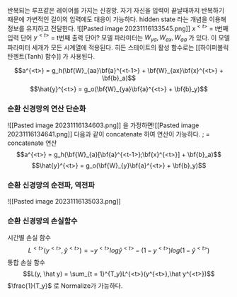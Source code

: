 반복되는 루프같은 레이어를 가지는 신경망.
자기 자신을 입력이 끝날때까지 반복하기 때문에 가변적인 길이의 입력에도 대응이 가능하다.
hidden state 라는 개념을 이용해 정보를 유지하고 전달한다.
![[Pasted image 20231116133545.png]]
$x^{<t>}$ = t번째 입력 단어
$y^{<t>}$ = t번째 출력 단어?
모델 파라미터는 $W_{ya}, W_{ax}, W_{aa}$ 가 있다.
이 모델 파라미터 세개가 모든 시계열에 적용된다.
히든 스테이트의 활성 함수로는 [[하이퍼볼릭 탄젠트(Tanh) 함수]] 가 사용된다.

$$a^{<t>} = g_h(\bf{W}_{aa}\bf{a}^{<t-1>} + \bf{W}_{ax}\bf{x}^{<t>} + \bf{b}_a)$$
$$\hat{y}^{<t>} = g_o(\bf{W}_{ya}\bf{a}^{<t>} + \bf{b}_y)$$
### 순환 신경망의 연산 단순화
![[Pasted image 20231116134603.png]]
을 가정하면![[Pasted image 20231116134641.png]]
다음과 같이 concatenate 하여 연산이 가능하다.
; = concatenate 연산
$$a^{<t>} = g_h(\bf{W}_{a}[\bf{a}^{<t-1>};\bf{x}^{<t>}] + \bf{b}_a)$$
$$\hat{y}^{<t>} = g_o(\bf{W}_{y}\bf{a}^{<t>} + \bf{b}_y)$$

### 순환 신경망의 순전파, 역전파
![[Pasted image 20231116135033.png]]

### 순환 신경망의 손실함수
시간별 손실 함수
$$L^{<t>}(y^{<t>}, \hat y^{<t>}) = -y^{<t>}log\hat y^{<t>} - (1- y^{<t>})log(1-\hat y^{<t>})$$
통합 손실 함수
$$L(y, \hat y) = \sum_{t = 1}^{T_y}L^{<t>}(y^{<t>},\hat y^{<t>})$$
$\frac{1}{T_y}$ 로 Normalize가 가능하다.